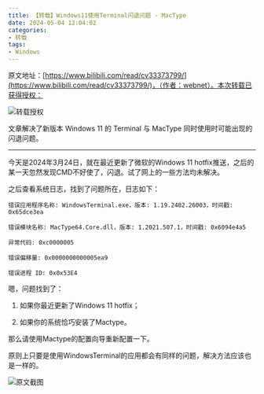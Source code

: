 ```yaml
---
title: 【转载】Windows11使用Terminal闪退问题 - MacType
date: 2024-05-04 12:04:02
categories:
- 转载
tags:
- Windows
---
```


原文地址：[https://www.bilibili.com/read/cv33373799/](https://www.bilibili.com/read/cv33373799/)，（作者：webnet）。本次转载已获得授权：

![转载授权](https://cdn.yixiangzhilv.com/images/0034dcd620ac74ed520c39922591d2fd.png)

文章解决了新版本 Windows 11 的 Terminal 与 MacType 同时使用时可能出现的闪退问题。

---

今天是2024年3月24日，就在最近更新了微软的Windows 11 hotfix推送，之后的某一天忽然发现CMD不好使了，闪退。试了网上的一些方法均未解决。

之后查看系统日志，找到了问题所在，日志如下：

```
错误应用程序名称: WindowsTerminal.exe，版本: 1.19.2402.26003，时间戳: 0x65dce3ea

错误模块名称: MacType64.Core.dll，版本: 1.2021.507.1，时间戳: 0x6094e4a5

异常代码: 0xc0000005

错误偏移量: 0x0000000000005ea9

错误进程 ID: 0x0x53E4
```

嗯，问题找到了：

1. 如果你最近更新了Windows 11 hotfix；

2. 如果你的系统恰巧安装了Mactype。

那么请使用Mactype的配置向导重新配置一下。

原则上只要是使用WindowsTerminal的应用都会有同样的问题，解决方法应该也是一样的。

![原文截图](https://cdn.yixiangzhilv.com/images/2dbe6432c5afea482979e7a09860bb0e.png)
